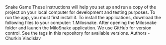 Snake Game These instructions will help you set up and run a copy of the project on your local computer for development and testing purposes. To run the app, you must first install it. To install the applications, download the following files to your computer: 1.Milosnake. After opening the Milosnake folder and launch the MiloSnake application. We use GitHub for version control. See the tags in this repository for available versions. Authors - Churkin Vladislav
